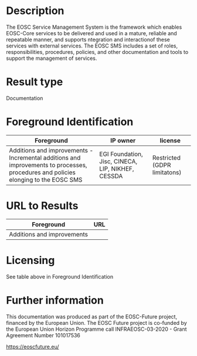 # Description

The EOSC Service Management System is the framework which enables EOSC-Core services to be delivered and used in a mature, reliable and repeatable manner, and supports  ntegration and interactionof these services with external services. The EOSC SMS includes a set of roles, responsibilities, procedures, policies, and other documentation and tools to support the management of services.

# Result type
Documentation

# Foreground Identification

| Foreground | IP owner | license                      |
|------------|----------|------------------------------|
|Additions and improvements - Incremental additions and improvements to processes, procedures and policies elonging to the EOSC SMS|EGI Foundation, Jisc, CINECA, LIP, NIKHEF, CESSDA| Restricted (GDPR limitatons) |

# URL to Results

| Foreground | URL|
|------------|----------|
|Additions and improvements | |


# Licensing
See table above in Foreground Identification

# Further information
This documentation was produced as part of the EOSC-Future project, financed by the European Union.
The EOSC Future project is co-funded by the European Union Horizon Programme call INFRAEOSC-03-2020 - Grant Agreement Number 101017536

https://eoscfuture.eu/
